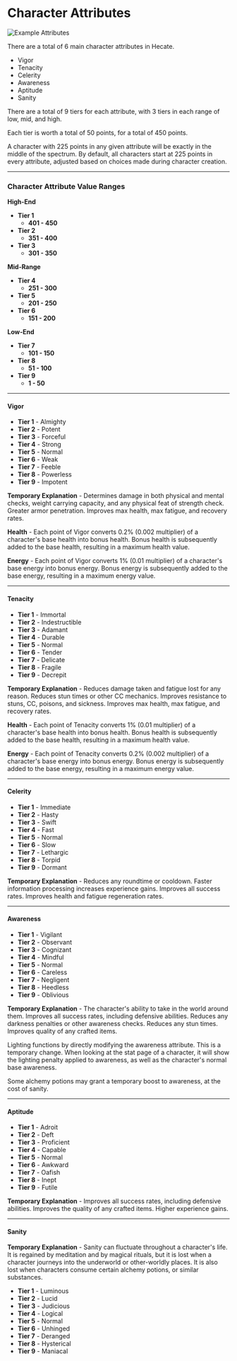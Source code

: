 # Character Attributes
![Example Attributes](https://i.imgur.com/Dov5rze.png)

There are a total of 6 main character attributes in Hecate.
* Vigor
* Tenacity
* Celerity
* Awareness
* Aptitude
* Sanity

There are a total of 9 tiers for each attribute, with 3 tiers in each range of low, mid, and high.

Each tier is worth a total of 50 points, for a total of 450 points.

A character with 225 points in any given attribute will be exactly in the middle of the spectrum. By default, all characters start at 225 points in every attribute, adjusted based on choices made during character creation.

***

### Character Attribute Value Ranges

**High-End**
* **Tier 1**
    * **401 - 450**
* **Tier 2**
    * **351 - 400**
* **Tier 3**
    * **301 - 350**

**Mid-Range**
* **Tier 4**
    * **251 - 300**
* **Tier 5**
    * **201 - 250**
* **Tier 6**
    * **151 - 200**

**Low-End**
* **Tier 7**
    * **101 - 150**
* **Tier 8**
    * **51 - 100**
* **Tier 9**
    * **1 - 50**

***

#### Vigor
* **Tier 1** - Almighty
* **Tier 2** - Potent
* **Tier 3** - Forceful
* **Tier 4** - Strong
* **Tier 5** - Normal
* **Tier 6** - Weak
* **Tier 7** - Feeble
* **Tier 8** - Powerless
* **Tier 9** - Impotent

**Temporary Explanation** - Determines damage in both physical and mental checks, weight carrying capacity, and any physical feat of strength check. Greater armor penetration. Improves max health, max fatigue, and recovery rates.

**Health** - Each point of Vigor converts 0.2% (0.002 multiplier) of a character's base health into bonus health. Bonus health is subsequently added to the base health, resulting in a maximum health value.

**Energy** - Each point of Vigor converts 1% (0.01 multiplier) of a character's base energy into bonus energy. Bonus energy is subsequently added to the base energy, resulting in a maximum energy value.

***

#### Tenacity
* **Tier 1** - Immortal
* **Tier 2** - Indestructible
* **Tier 3** - Adamant
* **Tier 4** - Durable
* **Tier 5** - Normal
* **Tier 6** - Tender
* **Tier 7** - Delicate
* **Tier 8** - Fragile
* **Tier 9** - Decrepit

**Temporary Explanation** - Reduces damage taken and fatigue lost for any reason. Reduces stun times or other CC mechanics. Improves resistance to stuns, CC, poisons, and sickness. Improves max health, max fatigue, and recovery rates.

**Health** - Each point of Tenacity converts 1% (0.01 multiplier) of a character's base health into bonus health. Bonus health is subsequently added to the base health, resulting in a maximum health value.

**Energy** - Each point of Tenacity converts 0.2% (0.002 multiplier) of a character's base energy into bonus energy. Bonus energy is subsequently added to the base energy, resulting in a maximum energy value.

***

#### Celerity
* **Tier 1** - Immediate
* **Tier 2** - Hasty
* **Tier 3** - Swift
* **Tier 4** - Fast
* **Tier 5** - Normal
* **Tier 6** - Slow
* **Tier 7** - Lethargic
* **Tier 8** - Torpid
* **Tier 9** - Dormant

**Temporary Explanation** - Reduces any roundtime or cooldown. Faster information processing increases experience gains. Improves all success rates. Improves health and fatigue regeneration rates.

***

#### Awareness
* **Tier 1** - Vigilant
* **Tier 2** - Observant
* **Tier 3** - Cognizant
* **Tier 4** - Mindful
* **Tier 5** - Normal
* **Tier 6** - Careless
* **Tier 7** - Negligent
* **Tier 8** - Heedless
* **Tier 9** - Oblivious

**Temporary Explanation** - The character's ability to take in the world around them. Improves all success rates, including defensive abilities. Reduces any darkness penalties or other awareness checks. Reduces any stun times. Improves quality of any crafted items.

Lighting functions by directly modifying the awareness attribute. This is a temporary change. When looking at the stat page of a character, it will show the lighting penalty applied to awareness, as well as the character's normal base awareness.

Some alchemy potions may grant a temporary boost to awareness, at the cost of sanity.

***

#### Aptitude
* **Tier 1** - Adroit
* **Tier 2** - Deft
* **Tier 3** - Proficient
* **Tier 4** - Capable
* **Tier 5** - Normal
* **Tier 6** - Awkward
* **Tier 7** - Oafish
* **Tier 8** - Inept
* **Tier 9** - Futile

**Temporary Explanation** - Improves all success rates, including defensive abilities. Improves the quality of any crafted items. Higher experience gains.

***

#### Sanity
**Temporary Explanation** - Sanity can fluctuate throughout a character's life. It is regained by meditation and by magical rituals, but it is lost when a character journeys into the underworld or other-worldly places. It is also lost when characters consume certain alchemy potions, or similar substances.

* **Tier 1** - Luminous
* **Tier 2** - Lucid
* **Tier 3** - Judicious
* **Tier 4** - Logical
* **Tier 5** - Normal
* **Tier 6** - Unhinged
* **Tier 7** - Deranged
* **Tier 8** - Hysterical
* **Tier 9** - Maniacal
